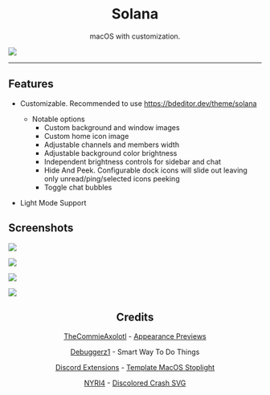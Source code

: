 <h1 align="center">Solana</h1>
<p align="center">macOS with customization.</p>

![](https://maendisease.github.io/BetterDiscordStuff/Themes/Solana/assets/preview.png)

---

## Features
* Customizable. Recommended to use https://bdeditor.dev/theme/solana
  * Notable options
    * Custom background and window images
    * Custom home icon image
    * Adjustable channels and members width
    * Adjustable background color brightness
    * Independent brightness controls for sidebar and chat
    * Hide And Peek. Configurable dock icons will slide out leaving only unread/ping/selected icons peeking
    * Toggle chat bubbles
    
* Light Mode Support

## Screenshots
![](https://maendisease.github.io/BetterDiscordStuff/Themes/Solana/assets/preview-1.png)

![](https://maendisease.github.io/BetterDiscordStuff/Themes/Solana/assets/preview-2.png)

![](https://maendisease.github.io/BetterDiscordStuff/Themes/Solana/assets/preview-3.png)

![](https://maendisease.github.io/BetterDiscordStuff/Themes/Solana/assets/preview-4.png)

<h2 align="center">Credits</h1>
<p align="center"><a href="https://github.com/TheCommieAxolotl">TheCommieAxolotl</a> - <a href="https://github.com/maenDisease/BetterDiscordStuff/blob/37dcfdccbac77ad529ba2b4cdd58aecc4ca5270c/Themes/Solana/Solana.css#L2817-L2828">Appearance Previews</a></p>
<p align="center"><a href="https://github.com/Debuggerz1">Debuggerz1</a> - Smart Way To Do Things</p>
<p align="center"><a href="https://github.com/discord-extensions">Discord Extensions</a> - <a href="https://github.com/maenDisease/BetterDiscordStuff/blob/main/Themes/Solana/addon/mac-titlebar.css">Template MacOS Stoplight</a></p>
<p align="center"><a href="https://github.com/NYRI4">NYRI4</a> - <a href="https://github.com/maenDisease/BetterDiscordStuff/blob/37dcfdccbac77ad529ba2b4cdd58aecc4ca5270c/Themes/Solana/Solana.css#L1981">Discolored Crash SVG</a></p>

